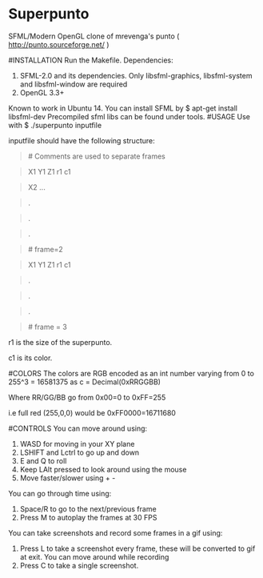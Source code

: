 # Superpunto
SFML/Modern OpenGL clone of mrevenga's punto ( http://punto.sourceforge.net/ )

#INSTALLATION
Run the Makefile.
Dependencies:

1. SFML-2.0 and its dependencies. Only libsfml-graphics, libsfml-system and libsfml-window are required
2. OpenGL 3.3+

Known to work in Ubuntu 14. You can install SFML by $ apt-get install libsfml-dev
Precompiled sfml libs can be found under tools.
#USAGE
Use with $ ./superpunto inputfile

inputfile should have the following structure:
>\# Comments are used to separate frames

>X1 Y1 Z1 r1 c1

>X2 ...

>.

>.

>.

>\# frame=2

>X1 Y1 Z1 r1 c1

>.

>.

>.

>\# frame = 3

r1 is the size of the superpunto.

c1 is its color.

#COLORS
The colors are RGB encoded as an int number varying from 0 to 255^3 = 16581375 as c = Decimal(0xRRGGBB)

Where RR/GG/BB go from 0x00=0 to 0xFF=255

i.e full red (255,0,0) would be 0xFF0000=16711680

#CONTROLS
You can move around using:

1. WASD for moving in your XY plane
2. LSHIFT and Lctrl to go up and down
3. E and Q to roll
4. Keep LAlt pressed to look around using the mouse
5. Move faster/slower using + -

You can go through time using:

1. Space/R to go to the next/previous frame
2. Press M to autoplay the frames at 30 FPS

You can take screenshots and record some frames in a gif using:

1. Press L to take a screenshot every frame, these will be converted to gif at exit. You can move around while recording
2. Press C to take a single screenshot.






